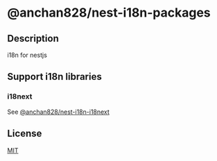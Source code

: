 # @anchan828/nest-i18n-packages

## Description

i18n for nestjs

## Support i18n libraries

### i18next

See [@anchan828/nest-i18n-i18next](./packages/i18next#readme)

## License

[MIT](LICENSE)
